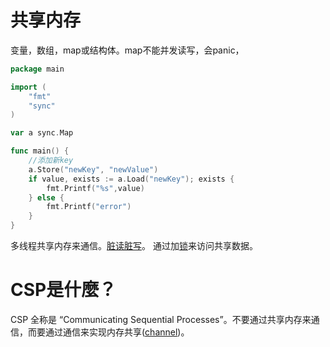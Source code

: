 # 共享内存
变量，数组，map或结构体。map不能并发读写，会panic，

```go
package main

import (
	"fmt"
	"sync"
)

var a sync.Map

func main() {
	//添加新key
	a.Store("newKey", "newValue")
	if value, exists := a.Load("newKey"); exists {
		fmt.Printf("%s",value)
	} else {
		fmt.Printf("error")
	}
}
```

多线程共享内存来通信。[脏读脏写]()。
通过加[锁]()来访问共享数据。

# CSP是什麼？
CSP 全称是 “Communicating Sequential Processes”。不要通过共享内存来通信，而要通过通信来实现内存共享([channel](./channel.md))。



